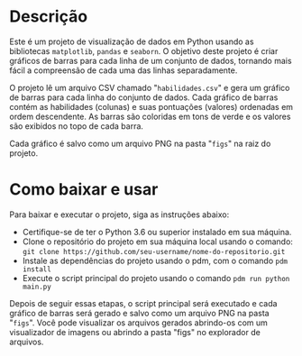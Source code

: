 # Descrição

Este é um projeto de visualização de dados em Python usando as bibliotecas `matplotlib`, `pandas` e `seaborn`. O objetivo deste projeto é criar gráficos de barras para cada linha de um conjunto de dados, tornando mais fácil a compreensão de cada uma das linhas separadamente.

O projeto lê um arquivo CSV chamado "`habilidades.csv`" e gera um gráfico de barras para cada linha do conjunto de dados. Cada gráfico de barras contém as habilidades (colunas) e suas pontuações (valores) ordenadas em ordem descendente. As barras são coloridas em tons de verde e os valores são exibidos no topo de cada barra.

Cada gráfico é salvo como um arquivo PNG na pasta "`figs`" na raiz do projeto.

# Como baixar e usar
Para baixar e executar o projeto, siga as instruções abaixo:

- Certifique-se de ter o Python 3.6 ou superior instalado em sua máquina.
- Clone o repositório do projeto em sua máquina local usando o comando: `git clone https://github.com/seu-username/nome-do-repositorio.git`
- Instale as dependências do projeto usando o pdm, com o comando `pdm install`
- Execute o script principal do projeto usando o comando `pdm run python main.py`

Depois de seguir essas etapas, o script principal será executado e cada gráfico de barras será gerado e salvo como um arquivo PNG na pasta "`figs`". Você pode visualizar os arquivos gerados abrindo-os com um visualizador de imagens ou abrindo a pasta "figs" no explorador de arquivos.